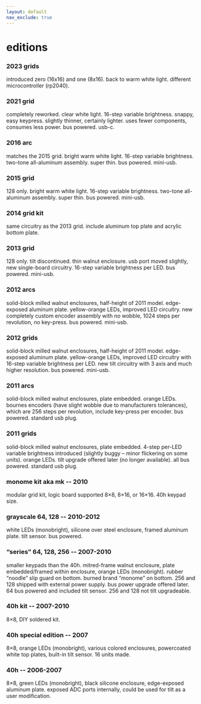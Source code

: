 ```yaml
---
layout: default
nav_exclude: true
---
```


# editions

### 2023 grids

introduced zero (16x16) and one (8x16). back to warm white light. different microcontroller (rp2040).

### 2021 grid

completely reworked. clear white light. 16-step variable brightness. snappy, easy keypress. slightly thinner, certainly lighter. uses fewer components, consumes less power. bus powered. usb-c.

### 2016 arc

matches the 2015 grid. bright warm white light. 16-step variable brightness. two-tone all-aluminum assembly. super thin. bus powered. mini-usb.

### 2015 grid

128 only. bright warm white light. 16-step variable brightness. two-tone all-aluminum assembly. super thin. bus powered. mini-usb.

### 2014 grid kit

same circuitry as the 2013 grid. include aluminum top plate and acrylic bottom plate.

### 2013 grid

128 only. tilt discontinued. thin walnut enclosure. usb port moved slightly, new single-board circuitry. 16-step variable brightness per LED. bus powered. mini-usb.

### 2012 arcs

solid-block milled walnut enclosures, half-height of 2011 model. edge-exposed aluminum plate. yellow-orange LEDs, improved LED circuitry. new completely custom encoder assembly with no wobble, 1024 steps per revolution, no key-press. bus powered. mini-usb.

### 2012 grids

solid-block milled walnut enclosures, half-height of 2011 model. edge-exposed aluminum plate. yellow-orange LEDs, improved LED circuitry with 16-step variable brightness per LED. new tilt circuitry with 3 axis and much higher resolution. bus powered. mini-usb.

### 2011 arcs

solid-block milled walnut enclosures, plate embedded. orange LEDs. bournes encoders (have slight wobble due to manufacturers tolerances), which are 256 steps per revolution, include key-press per encoder. bus powered. standard usb plug.

### 2011 grids

solid-block milled walnut enclosures, plate embedded. 4-step per-LED variable brightness introduced (slightly buggy – minor flickering on some units). orange LEDs. tilt upgrade offered later (no longer available). all bus powered. standard usb plug.

### monome kit aka mk -- 2010

modular grid kit, logic board supported 8×8, 8×16, or 16×16. 40h keypad size.

### grayscale 64, 128 -- 2010-2012

white LEDs (monobright), silicone over steel enclosure, framed aluminum plate. tilt sensor. bus powered.

### “series” 64, 128, 256 -- 2007-2010

smaller keypads than the 40h. mitred-frame walnut enclosure, plate embedded/framed within enclosure, orange LEDs (monobright). rubber “noodle” slip guard on bottom. burned brand “monome” on bottom. 256 and 128 shipped with external power supply. bus power upgrade offered later. 64 bus powered and included tilt sensor. 256 and 128 not tilt upgradeable.

### 40h kit -- 2007-2010

8×8, DIY soldered kit.

### 40h special edition -- 2007

8×8, orange LEDs (monobright), various colored enclosures, powercoated white top plates, built-in tilt sensor. 16 units made.

### 40h -- 2006-2007

8×8, green LEDs (monobright), black silicone enclosure, edge-exposed aluminum plate. exposed ADC ports internally, could be used for tilt as a user modification.



